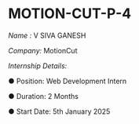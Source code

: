 # MOTION-CUT-P-4
*Name :* V SIVA GANESH

*Company:* MotionCut

*Internship Details:*

● Position: Web Development Intern

● Duration: 2 Months

● Start Date: 5th January 2025
